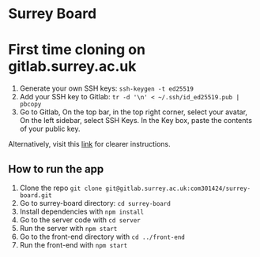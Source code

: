 # Surrey Board

# First time cloning on gitlab.surrey.ac.uk

1. Generate your own SSH keys:
`ssh-keygen -t ed25519`
2. Add your SSH key to Gitlab: `tr -d '\n' < ~/.ssh/id_ed25519.pub | pbcopy`
3. Go to Gitlab, On the top bar, in the top right corner, select your avatar, On the left sidebar, select SSH Keys. In the Key box, paste the contents of your public key.

Alternatively, visit this [link](https://docs.gitlab.com/ee/ssh/) for clearer instructions.

## How to run the app

1. Clone the repo
   `git clone git@gitlab.surrey.ac.uk:com301424/surrey-board.git`
2. Go to surrey-board directory: `cd surrey-board`
3. Install dependencies with `npm install`
4. Go to the server code with `cd server`
5. Run the server with `npm start`
6. Go to the front-end directory with `cd ../front-end`
7. Run the front-end with `npm start`
